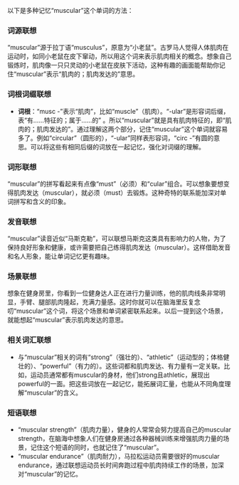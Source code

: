以下是多种记忆“muscular”这个单词的方法：

### 词源联想
“muscular”源于拉丁语“musculus”，原意为“小老鼠”。古罗马人觉得人体肌肉在运动时，如同小老鼠在皮下窜动，所以用这个词来表示肌肉相关的概念。想象自己锻炼时，肌肉像一只只灵动的小老鼠在皮肤下活动，这种有趣的画面能帮助你记住“muscular”表示“肌肉的；肌肉发达的”意思。

### 词根词缀联想
 - **词根**：“musc -”表示“肌肉”，比如“muscle”（肌肉）。“-ular”是形容词后缀，表“有……特征的；属于……的” 。所以“muscular”就是具有肌肉特征的，即“肌肉的；肌肉发达的”。通过理解这两个部分，记住“muscular”这个单词就容易多了。例如“circular”（圆形的），“-ular”同样表形容词，“circ -”有圆的意思。可以将这些有相同后缀的词放在一起记忆，强化对词缀的理解。

### 词形联想
“muscular”的拼写看起来有点像“must”（必须）和“cular”组合。可以想象要想变得肌肉发达（muscular），就必须（must）去锻炼。这种奇特的联系能加深对单词拼写和含义的印象。

### 发音联想
“muscular”读音近似“马斯克勒”，可以联想马斯克这类具有影响力的人物，为了保持良好形象和健康，或许需要把自己练得肌肉发达（muscular）。这样借助发音和名人形象，能让单词记忆更有趣味。

### 场景联想
想象在健身房里，你看到一位健身达人正在进行力量训练，他的肌肉线条非常明显，手臂、腿部肌肉隆起，充满力量感。这时你就可以在脑海里反复念叨“muscular”这个词，将这个场景和单词紧密联系起来。以后一提到这个场景，就能想起“muscular”表示肌肉发达的意思。

### 相关词汇联想
 - 与“muscular”相关的词有“strong”（强壮的）、“athletic”（运动型的；体格健壮的）、“powerful”（有力的）。这些词都和肌肉发达、有力量有一定关联。比如，运动员通常都有muscular的身材，他们strong且athletic，展现出powerful的一面。把这些词放在一起记忆，能拓展词汇量，也能从不同角度理解“muscular”的含义。

### 短语联想
 - “muscular strength”（肌肉力量），健身的人常常会努力提高自己的muscular strength，在脑海中想象人们在健身房通过各种器械训练来增强肌肉力量的场景，记住这个短语的同时，也就记住了“muscular”。
 - “muscular endurance”（肌肉耐力），马拉松运动员需要很好的muscular endurance，通过联想运动员长时间奔跑过程中肌肉持续工作的场景，加深对“muscular”的记忆。 